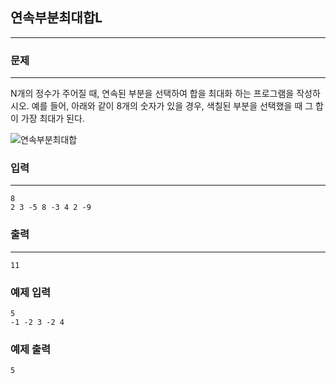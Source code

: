 ## 연속부분최대합L
***
### 문제
***
N개의 정수가 주어질 때, 연속된 부분을 선택하여 합을 최대화 하는 프로그램을 작성하시오. 예를 들어, 아래와 같이 8개의 숫자가 있을 경우, 색칠된 부분을 선택했을 때 그 합이 가장 최대가 된다.

![연속부분최대합](https://user-images.githubusercontent.com/12872904/57273079-6797fb00-70d1-11e9-8ec7-721a674dd8cd.png)


### 입력
***
```
8
2 3 -5 8 -3 4 2 -9

```
### 출력
***
```
11
```
### 예제 입력
```
5
-1 -2 3 -2 4
```
### 예제 출력
```
5
```
 
